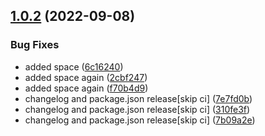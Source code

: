 ## [1.0.2](https://github.com/prashant9428/semantic-versioning/compare/v1.0.1...v1.0.2) (2022-09-08)


### Bug Fixes

* added space ([6c16240](https://github.com/prashant9428/semantic-versioning/commit/6c1624031584055fe2e272d323c217a2cd75b509))
* added space again ([2cbf247](https://github.com/prashant9428/semantic-versioning/commit/2cbf2477d0e03a666444f3e98221a046fc955852))
* added space again ([f70b4d9](https://github.com/prashant9428/semantic-versioning/commit/f70b4d9710dc030b61f9203fe71e688c5369f6ec))
* changelog and package.json release[skip ci] ([7e7fd0b](https://github.com/prashant9428/semantic-versioning/commit/7e7fd0bb0be367f2f7f1ccdd3f10b082447b8b12))
* changelog and package.json release[skip ci] ([310fe3f](https://github.com/prashant9428/semantic-versioning/commit/310fe3f897374036814fcbb5fd23e4d128b600fa))
* changelog and package.json release[skip ci] ([7b09a2e](https://github.com/prashant9428/semantic-versioning/commit/7b09a2e70e98faebfedb1985af379ccb3efc1a44))
